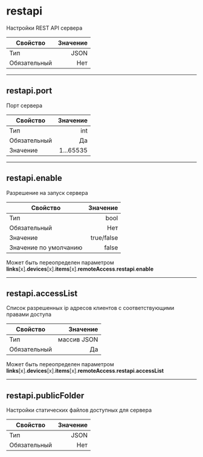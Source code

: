 
# **restapi**

Настройки REST API сервера

|Свойство|Значение|
|----|---:|
|Тип|JSON|
|Обязательный|Нет|

----

## **restapi**.**port**

Порт сервера

|Свойство|Значение|
|----|---:|
|Тип|int|
|Обязательный|Да|
|Значение|1...65535|

----

## **restapi**.**enable**

Разрешение на запуск сервера

|Свойство|Значение|
|----|---:|
|Тип|bool|
|Обязательный|Нет|
|Значение|true/false|
|Значение по умолчанию|false|

Может быть переопределен параметром **links**[x].**devices**[x].**items**[x].**remoteAccess**.**restapi**.**enable**

----

## **restapi**.**accessList**

Список разрешенных ip адресов клиентов с соответствующими правами доступа

|Свойство|Значение|
|----|---:|
|Тип|массив JSON|
|Обязательный|Да|

Может быть переопределен параметром **links**[x].**devices**[x].**items**[x].**remoteAccess**.**restapi**.**accessList**

----

## **restapi**.**publicFolder**

Настройки статических файлов доступных для сервера

|Свойство|Значение|
|----|---:|
|Тип|JSON|
|Обязательный|Нет|
